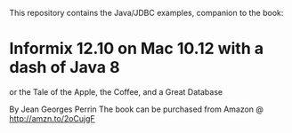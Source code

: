 This repository contains the Java/JDBC examples, companion to the book:

# Informix 12.10 on Mac 10.12 with a dash of Java 8
or the Tale of the Apple, the Coffee, and a Great Database

By Jean Georges Perrin
The book can be purchased from Amazon @ http://amzn.to/2oCujgF
